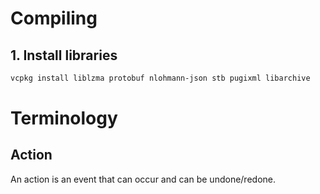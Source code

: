 # Compiling

## 1. Install libraries

```bash
vcpkg install liblzma protobuf nlohmann-json stb pugixml libarchive
```

# Terminology

## Action

An action is an event that can occur and can be undone/redone.
